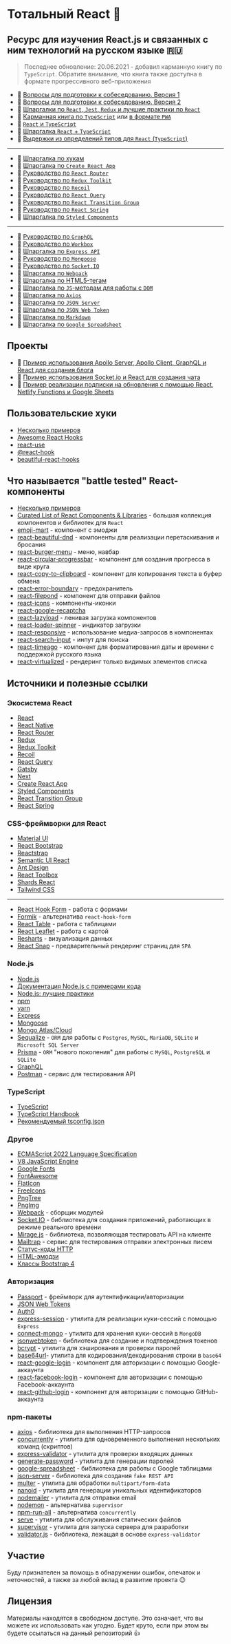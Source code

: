 # Тотальный React :metal:

## Ресурс для изучения React.js и связанных с ним технологий на русском языке :ru:

> Последнее обновление: 20.06.2021 - добавил карманную книгу по `TypeScript`. Обратите внимание, что книга также доступна в формате прогрессивного веб-приложения

- :page_with_curl: [Вопросы для подготовки к собеседованию. Версия 1](./md/questions.md)
- :page_with_curl: [Вопросы для подготовки к собеседованию. Версия 2](./md/questions-v2.md)
- :memo: [Шпаргалки по `React`, `Jest`, `Redux` и лучшие практики по `React`](./md/cheatsheets-bestpractices.md)
- :page_with_curl: [Карманная книга по `TypeScript`](./md/ts.md) или [в формате `PWA`](https://typescript-handbook.ru/)
- :memo: [`React` и `TypeScript`](https://reactdev.ru/types/)
- :memo: [Шпаргалка `React` + `TypeScript`](./md/react-typescript.md)
- :memo: [Выдержки из определений типов для `React` (`TypeScript`)](./md/react-types.md)

---

- :memo: [Шпаргалка по хукам](./md/hooks.md)
- :memo: [Шпаргалка по `Create React App`](./md/create-react-app.md)
- :page_with_curl: [Руководство по `React Router`](./md/react-router.md)
- :page_with_curl: [Руководство по `Redux Toolkit`](./md/redux-toolkit.md)
- :page_with_curl: [Руководство по `Recoil`](./md/recoil.md)
- :page_with_curl: [Руководство по `React Query`](./md/react-query.md)
- :page_with_curl: [Руководство по `React Transition Group`](./md/react-transition-group.md)
- :page_with_curl: [Руководство по `React Spring`](./md/react-spring.md)
- :memo: [Шпаргалка по `Styled Components`](./md/styled-components.md)

---

- :page_with_curl: [Руководство по `GraphQL`](./md/graphql.md)
- :page_with_curl: [Руководство по `Workbox`](./md/wb/wb.md)
- :memo: [Шпаргалка по `Express API`](./md/express-api.md)
- :page_with_curl: [Руководство по `Mongoose`](./md/mongoose.md)
- :page_with_curl: [Руководство по `Socket.IO`](./md/socket/README.md)
- :memo: [Шпаргалка по `Webpack`](./md/webpack.md)
- :memo: [Шпаргалка по HTML5-тегам](./md/html5.md)
- :memo: [Шпаргалка по `JS`-методам для работы с `DOM`](./md/js-dom.md)
- :memo: [Шпаргалка по `Axios`](./md/axios.md)
- :memo: [Шпаргалка по `JSON Server`](./md/json-server/README.md)
- :memo: [Шпаргалка по `JSON Web Token`](./md/jsonwebtoken.md)
- :memo: [Шпаргалка по `Markdown`](./md/markdown.md)
- :memo: [Шпаргалка по `Google Spreadsheet`](./md/google-spreadsheet.md)

## Проекты

- :link: [Пример использования Apollo Server, Apollo Client, GraphQL и React для создания блога](https://github.com/harryheman/Apollo-GraphQL-React-Social-App)
- :link: [Пример использования Socket.io и React для создания чата](https://github.com/harryheman/Socket.io-React-Chat-App)
- :link: [Пример реализации подписки на обновления с помощью React, Netlify Functions и Google Sheets](https://github.com/harryheman/Mail-List)

## Пользовательские хуки

- [Несколько примеров](./md/custom-hooks.md)
- [Awesome React Hooks](https://github.com/rehooks/awesome-react-hooks)
- [react-use](https://github.com/streamich/react-use)
- [@react-hook](https://www.npmjs.com/search?q=%40react-hook)
- [beautiful-react-hooks](https://github.com/beautifulinteractions/beautiful-react-hooks)

## Что называется "battle tested" React-компоненты

- [Несколько примеров](./md/custom-components.md)
- [Curated List of React Components & Libraries](https://github.com/brillout/awesome-react-components) - большая коллекция компонентов и библиотек для `React`
- [emoji-mart](https://github.com/missive/emoji-mart) - компонент с эмоджи
- [react-beautiful-dnd](https://github.com/vtereshyn/react-beautiful-dnd-ru) - компоненты для реализации перетаскивания и бросания
- [react-burger-menu](https://www.npmjs.com/package/react-burger-menu) - меню, навбар
- [react-circular-progressbar](https://www.npmjs.com/package/react-circular-progressbar) - компонент для создания прогресса в виде круга
- [react-copy-to-clipboard](https://www.npmjs.com/package/react-copy-to-clipboard) - компонент для копирования текста в буфер обмена
- [react-error-boundary](https://www.npmjs.com/package/react-error-boundary) - предохранитель
- [react-filepond](https://github.com/pqina/react-filepond) - компонент для отправки файлов
- [react-icons](https://react-icons.github.io/react-icons/) - компоненты-иконки
- [react-google-recaptcha](https://www.npmjs.com/package/react-google-recaptcha)
- [react-lazyload](https://www.npmjs.com/package/react-lazyload) - ленивая загрузка компонентов
- [react-loader-spinner](https://www.npmjs.com/package/react-loader-spinner) - индикатор загрузки
- [react-responsive](https://www.npmjs.com/package/react-responsive) - использование медиа-запросов в компонентах
- [react-search-input](https://www.npmjs.com/package/react-search-input) - инпут для поиска
- [react-timeago](https://www.npmjs.com/package/react-timeago) - компонент для форматирования даты и времени с поддержкой русского языка
- [react-virtualized](https://bvaughn.github.io/react-virtualized/#/components/List) - рендеринг только видимых элементов списка

## Источники и полезные ссылки

### Экосистема React

- [React](https://ru.reactjs.org/)
- [React Native](https://reactnative.dev/)
- [React Router](https://reactrouter.com/)
- [Redux](https://redux.js.org/)
- [Redux Toolkit](https://redux-toolkit.js.org/)
- [Recoil](https://recoiljs.org/)
- [React Query](https://react-query.tanstack.com/)
- [Gatsby](https://www.gatsbyjs.com/)
- [Next](https://nextjs.org/)
- [Create React App](https://create-react-app.dev/)
- [Styled Components](https://styled-components.com/)
- [React Transition Group](https://reactcommunity.org/react-transition-group/)
- [React Spring](https://www.react-spring.io/)

### CSS-фреймворки для React

- [Material UI](https://material-ui.com/ru/)
- [React Bootstrap](https://react-bootstrap.github.io/)
- [Reactstrap](https://reactstrap.github.io/)
- [Semantic UI React](https://react.semantic-ui.com/)
- [Ant Design](https://ant.design/docs/react/introduce)
- [React Toolbox](http://react-toolbox.io/#/)
- [Shards React](https://designrevision.com/downloads/shards-react/)
- [Tailwind CSS](https://tailwindcss.com/)

---

- [React Hook Form](https://react-hook-form.com/ru/) - работа с формами
- [Formik](https://formik.org/) - альтернатива `react-hook-form`
- [React Table](https://react-table.tanstack.com/) - работа с таблицами
- [React Leaflet](https://react-leaflet.js.org/) - работа с картой
- [Resharts](https://recharts.org/en-US) - визуализация данных
- [React Snap](https://github.com/stereobooster/react-snap) - предварительный рендеринг страниц для `SPA`

### Node.js

- [Node.js](https://nodejs.org/en/)
- [Документация Node.js с примерами кода](https://nodejsdev.ru/doc/)
- [Node.js: лучшие практики](https://github.com/goldbergyoni/nodebestpractices/blob/master/README.russian.md)
- [npm](https://www.npmjs.com/)
- [yarn](https://yarnpkg.com/)
- [Express](https://expressjs.com/)
- [Mongoose](https://mongoosejs.com/)
- [Mongo Atlas/Cloud](https://www.mongodb.com/cloud/atlas)
- [Sequalize](https://sequelize.org/master/index.html) - `ORM` для работы с  `Postgres`, `MySQL`, `MariaDB`, `SQLite` и `Microsoft SQL Server`
- [Prisma](https://www.prisma.io/) - `ORM` "нового поколения" для работы с `MySQL`, `PostgreSQL` и `SQLite`
- [GraphQL](https://graphql.org/)
- [Postman](https://www.postman.com/) - сервис для тестирования API

### TypeScript

- [TypeScript](https://www.typescriptlang.org/)
- [TypeScript Handbook](https://www.typescriptlang.org/docs/handbook/basic-types.html)
- [Рекомендуемый tsconfig.json](https://www.npmjs.com/package/@tsconfig/recommended)


### Другое

- [ECMAScript 2022 Language Specification](https://tc39.es/ecma262/)
- [V8 JavaScript Engine](https://v8.dev/)
- [Google Fonts](https://fonts.google.com/)
- [FontAwesome](https://fontawesome.com/)
- [FlatIcon](https://www.flaticon.com/)
- [FreeIcons](https://freeicons.io/)
- [PngTree](https://pngtree.com/)
- [PngImg](http://pngimg.com/)
- [Webpack](https://webpack.js.org/) - сборщик модулей
- [Socket.IO](https://socket.io/) - библиотека для создания приложений, работающих в режиме реального времени
- [Mirage.js](https://miragejs.com/) - библиотека, позволяющая тестировать API на клиенте
- [Mailtrap](https://mailtrap.io/) - сервис для тестирования отправки электронных писем
- [Статус-коды HTTP](https://httpstatuses.com/)
- [HTML-эмодзи](https://www.w3schools.com/charsets/ref_emoji.asp)
- [Классы Bootstrap 4](https://www.w3schools.com/bootstrap4/bootstrap_ref_all_classes.asp)

### Авторизация

- [Passport](http://www.passportjs.org/) - фреймворк для аутентификации/авторизации
- [JSON Web Tokens](https://jwt.io/)
- [Auth0](https://auth0.com/)
- [express-session](https://www.npmjs.com/package/express-session) - утилита для реализации куки-сессий с помощью `Express`
- [connect-mongo](https://www.npmjs.com/package/connect-mongo) - утилита для хранения куки-сессий в `MongoDB`
- [jsonwebtoken](https://github.com/auth0/node-jsonwebtoken) - библиотека для создание и подтверждения токенов
- [bcrypt](https://www.npmjs.com/package/bcrypt) - утилита для хэширования и проверки паролей
- [base64url](https://www.npmjs.com/package/base64url)- утилита для кодирования/декодирования строки в `base64`
- [react-google-login](https://www.npmjs.com/package/react-google-login) - компонент для авторизации с помощью Google-аккаунта
- [react-facebook-login](https://github.com/keppelen/react-facebook-login) - компонент для авторизации с помощью Facebook-аккаунта
- [react-github-login](https://github.com/checkr/react-github-login) - компонент для авторизации с помощью GitHub-аккаунта

### npm-пакеты

- [axios](https://github.com/axios/axios) - библиотека для выполнения HTTP-запросов
- [concurrently](https://www.npmjs.com/package/concurrently) - утилита для одновременного выполнения нескольких команд (скриптов)
- [express-validator](https://express-validator.github.io/docs/) - утилита для проверки входящих данных
- [generate-password](https://www.npmjs.com/package/generate-password) - утилита для генерации паролей
- [google-spreadsheet](https://theoephraim.github.io/node-google-spreadsheet/#/) - библиотека для работы с Google таблицами
- [json-server](https://github.com/typicode/json-server) - библиотека для создания `fake REST API`
- [multer](https://github.com/expressjs/multer/blob/master/doc/README-ru.md) - утилита для обработки `multipart/form-data`
- [nanoid](https://www.npmjs.com/package/nanoid) - утилита для генерации уникальных идентификаторов
- [nodemailer](https://nodemailer.com/) - утилита для отправки email
- [nodemon](https://www.npmjs.com/package/nodemon) - альтернатива `supervisor`
- [npm-run-all](https://www.npmjs.com/package/npm-run-all) - альтернатива `concurrently`
- [serve](https://www.npmjs.com/package/serve) - утилита для обслуживания статических файлов
- [supervisor](https://www.npmjs.com/package/supervisor)  - утилита для запуска сервера для разработки
- [validator.js](https://github.com/validatorjs/validator.js) - библиотека, лежащая в основе `express-validator`

## Участие

Буду признателен за помощь в обнаружении ошибок, опечаток и неточностей, а также за любой вклад в развитие проекта :wink:

## Лицензия

Материалы находятся в свободном доступе. Это означает, что вы можете их использовать как угодно. Будет круто, если при этом вы будете ссылаться на данный репозиторий :thumbsup:

